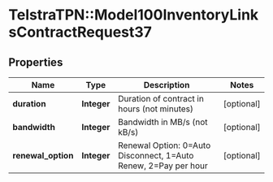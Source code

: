 # TelstraTPN::Model100InventoryLinksContractRequest37

## Properties
Name | Type | Description | Notes
------------ | ------------- | ------------- | -------------
**duration** | **Integer** | Duration of contract in hours (not minutes) | [optional] 
**bandwidth** | **Integer** | Bandwidth in MB/s (not kB/s) | [optional] 
**renewal_option** | **Integer** | Renewal Option: 0&#x3D;Auto Disconnect, 1&#x3D;Auto Renew, 2&#x3D;Pay per hour | [optional] 


